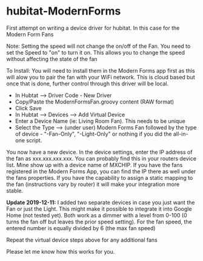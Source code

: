 # hubitat-ModernForms
First attempt on writing a device driver for hubitat. In this case for the Modern Form Fans

Note: Setting the speed will not change the on/off of the Fan. You need to set the Speed to "on" to turn it on. This allows you to change the speed without affecting the state of the fan

To Install:
You will need to install them in the Modern Forms app first as this will alow you to pair the fan with your WiFi network. This is cloud based but once that is done, further control through this driver will be local.

<ul>
  <li>In Hubtat --> Driver Code - New Driver</li>
  <li>Copy/Paste the ModernFormsFan.groovy content (RAW format)</li>
  <li>Click Save</li>
  <li>In Hubtat --> Devices --> Add Virtual Device</li>
  <li>Enter a Device Name (ie: Living Room Fan). This needs to be unique</li>
  <li>Select the Type --> (under user) Modern Forms Fan followed by the type of device - "-Fan-Only", "-Light-Only" or nothing if you did the all-in-one script.</li>
</ul>
You now have a new device. In the device settings, enter the IP address of the fan as xxx.xxx.xxx.xxx. You can probably find this in your routers device list. Mine show up with a device name of MXCHIP. If you have the fans registered in the Modern Forms App, you can find the IP there as well under the fans properties. If you have the capability to assign a static mapping to the fan (instructions vary by router) it will make your integration more stable. 

<b>Update 2019-12-11:</b> I added two separate devices in case you just want the Fan or just the Light. This might make it possible to integrate it into Google Home (not tested yet). Both work as a dimmer with a level from 0-100 (0 turns the fan off but leaves the prior speed setting). For the fan speed, the entered number is equally divided by 6 (the max fan speed)

Repeat the virtual device steps above for any additional fans

Please let me know how this works for you.
